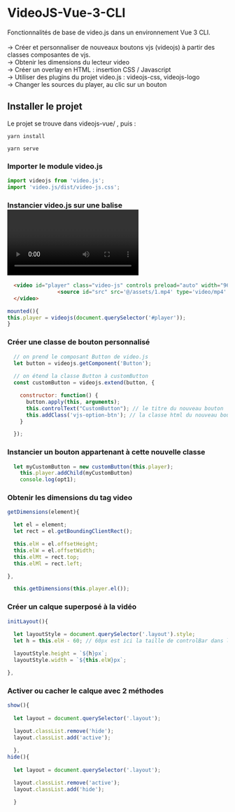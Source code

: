 # VideoJS-Vue-3-CLI

Fonctionnalités de base de video.js dans un environnement Vue 3 CLI.<br/><br/>
  -> Créer et personnaliser de nouveaux boutons vjs (videojs) à partir des classes composantes de vjs.<br/>
  -> Obtenir les dimensions du lecteur video<br/>
  -> Créer un overlay en HTML : insertion CSS / Javascript <br/>
  -> Utiliser des plugins du projet video.js : videojs-css, videojs-logo <br/>
  -> Changer les sources du player, au clic sur un bouton <br/>
  
 ## Installer le projet
  
 Le projet se trouve dans videojs-vue/ , puis : 
    
```
yarn install
```
```
yarn serve
```

### Importer le module video.js 
```js
import videojs from 'video.js';
import 'video.js/dist/video-js.css';
```
### Instancier video.js sur une balise <video>
  
```html
  <video id="player" class="video-js" controls preload="auto" width="960" height="505" data-setup="{}">
                <source id="src" src='@/assets/1.mp4' type='video/mp4' />
  </video>
```
  
```js
mounted(){
this.player = videojs(document.querySelector('#player'));
}
```
  
### Créer une classe de bouton personnalisé 

```js
  // on prend le composant Button de video.js
  let button = videojs.getComponent('Button');
  
  // on étend la classe Button à customButton
  const customButton = videojs.extend(button, {

    constructor: function() {
      button.apply(this, arguments);
      this.controlText("CustomButton"); // le titre du nouveau bouton
      this.addClass('vjs-option-btn'); // la classe html du nouveau bouton
    }

  });
```
  
### Instancier un bouton appartenant à cette nouvelle classe 
  
```js
  let myCustomButton = new customButton(this.player);
    this.player.addChild(myCustomButton)
    console.log(opt1);
```
  
### Obtenir les dimensions du tag video 
  
```js
getDimensions(element){

  let el = element;
  let rect = el.getBoundingClientRect();

  this.elH = el.offsetHeight;
  this.elW = el.offsetWidth;
  this.elMt = rect.top;
  this.elMl = rect.left;

},
```
```js
  this.getDimensions(this.player.el());
```

### Créer un calque superposé à la vidéo 
  
```js
initLayout(){
  
  let layoutStyle = document.querySelector('.layout').style;
  let h = this.elH - 60; // 60px est ici la taille de controlBar dans le lecteur vidéo

  layoutStyle.height = `${h}px`;
  layoutStyle.width = `${this.elW}px`;

},
```
### Activer ou cacher le calque avec 2 méthodes
```js
show(){
  
  let layout = document.querySelector('.layout');

  layout.classList.remove('hide');
  layout.classList.add('active');
  
  },
hide(){
  
  let layout = document.querySelector('.layout');

  layout.classList.remove('active');
  layout.classList.add('hide');
  
  }
```
